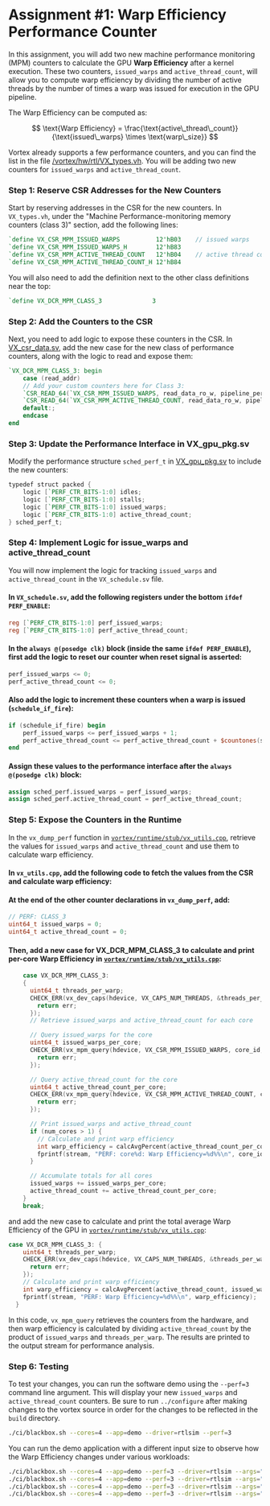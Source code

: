 # Assignment #1: Warp Efficiency Performance Counter

In this assignment, you will add two new machine performance monitoring (MPM) counters to calculate the GPU **Warp Efficiency** after a kernel execution. These two counters, `issued_warps` and `active_thread_count`, will allow you to compute warp efficiency by dividing the number of active threads by the number of times a warp was issued for execution in the GPU pipeline.

The Warp Efficiency can be computed as:

$$
\text{Warp Efficiency} = \frac{\text{active\_thread\_count}}{\text{issued\_warps} \times \text{warp\_size}}
$$

Vortex already supports a few performance counters, and you can find the list in the file [/vortex/hw/rtl/VX_types.vh](https://github.com/vortexgpgpu/vortex/blob/master/hw/rtl/VX_types.vh). You will be adding two new counters for `issued_warps` and `active_thread_count`.

### Step 1: Reserve CSR Addresses for the New Counters

Start by reserving addresses in the CSR for the new counters. In `VX_types.vh`, under the "Machine Performance-monitoring memory counters (class 3)" section, add the following lines:

```verilog
`define VX_CSR_MPM_ISSUED_WARPS          12'hB03    // issued warps
`define VX_CSR_MPM_ISSUED_WARPS_H        12'hB83
`define VX_CSR_MPM_ACTIVE_THREAD_COUNT   12'hB04    // active thread count
`define VX_CSR_MPM_ACTIVE_THREAD_COUNT_H 12'hB84
```

You will also need to add the definition next to the other class definitions near the top:

```verilog
`define VX_DCR_MPM_CLASS_3              3
```

### Step 2: Add the Counters to the CSR

Next, you need to add logic to expose these counters in the CSR. In [VX_csr_data.sv](https://github.com/vortexgpgpu/vortex/blob/master/hw/rtl/core/VX_csr_data.sv#L276), add the new case for the new class of performance counters, along with the logic to read and expose them:

```verilog
`VX_DCR_MPM_CLASS_3: begin
    case (read_addr)
    // Add your custom counters here for Class 3:
    `CSR_READ_64(`VX_CSR_MPM_ISSUED_WARPS, read_data_ro_w, pipeline_perf_if.sched.issued_warps);
    `CSR_READ_64(`VX_CSR_MPM_ACTIVE_THREAD_COUNT, read_data_ro_w, pipeline_perf_if.sched.active_thread_count);
    default:;
    endcase
end
```

### Step 3: Update the Performance Interface in VX_gpu_pkg.sv

Modify the performance structure `sched_perf_t` in [VX_gpu_pkg.sv](https://github.com/vortexgpgpu/vortex/blob/master/hw/rtl/VX_gpu_pkg.sv) to include the new counters:

```verilog
typedef struct packed {
    logic [`PERF_CTR_BITS-1:0] idles;
    logic [`PERF_CTR_BITS-1:0] stalls;
    logic [`PERF_CTR_BITS-1:0] issued_warps;
    logic [`PERF_CTR_BITS-1:0] active_thread_count;
} sched_perf_t;
```

### Step 4: Implement Logic for issue_warps and active_thread_count

You will now implement the logic for tracking `issued_warps` and `active_thread_count` in the `VX_schedule.sv` file.

#### In `VX_schedule.sv`, add the following registers under the bottom `ifdef PERF_ENABLE`:

```verilog
reg [`PERF_CTR_BITS-1:0] perf_issued_warps;
reg [`PERF_CTR_BITS-1:0] perf_active_thread_count;
```

#### In the `always @(posedge clk)` block (inside the same `ifdef PERF_ENABLE`), first add the logic to reset our counter when reset signal is asserted:

```verilog
perf_issued_warps <= 0;
perf_active_thread_count <= 0;
```

#### Also add the logic to increment these counters when a warp is issued (`schedule_if_fire`):

```verilog
if (schedule_if_fire) begin
    perf_issued_warps <= perf_issued_warps + 1;
    perf_active_thread_count <= perf_active_thread_count + $countones(schedule_if.data.tmask);
end
```

#### Assign these values to the performance interface after the `always @(posedge clk)` block:

```verilog
assign sched_perf.issued_warps = perf_issued_warps;
assign sched_perf.active_thread_count = perf_active_thread_count;
```

### Step 5: Expose the Counters in the Runtime

In the `vx_dump_perf` function in [`vortex/runtime/stub/vx_utils.cpp`](https://github.com/vortexgpgpu/vortex/blob/master/runtime/stub/vx_utils.cpp#L216), retrieve the values for `issued_warps` and `active_thread_count` and use them to calculate warp efficiency.

#### In `vx_utils.cpp`, add the following code to fetch the values from the CSR and calculate warp efficiency:

#### At the end of the other counter declarations in `vx_dump_perf`, add:
```cpp
// PERF: CLASS_3
uint64_t issued_warps = 0;
uint64_t active_thread_count = 0;
```

#### Then, add a new case for VX_DCR_MPM_CLASS_3 to calculate and print per-core Warp Efficiency in [`vortex/runtime/stub/vx_utils.cpp`](https://github.com/vortexgpgpu/vortex/blob/master/runtime/stub/vx_utils.cpp#L550):
```cpp
    case VX_DCR_MPM_CLASS_3:
    {
      uint64_t threads_per_warp;
      CHECK_ERR(vx_dev_caps(hdevice, VX_CAPS_NUM_THREADS, &threads_per_warp), {
        return err;
      });
      // Retrieve issued_warps and active_thread_count for each core

      // Query issued_warps for the core
      uint64_t issued_warps_per_core;
      CHECK_ERR(vx_mpm_query(hdevice, VX_CSR_MPM_ISSUED_WARPS, core_id, &issued_warps_per_core), {
        return err;
      });

      // Query active_thread_count for the core
      uint64_t active_thread_count_per_core;
      CHECK_ERR(vx_mpm_query(hdevice, VX_CSR_MPM_ACTIVE_THREAD_COUNT, core_id, &active_thread_count_per_core), {
        return err;
      });

      // Print issued_warps and active_thread_count
      if (num_cores > 1) {
        // Calculate and print warp efficiency
        int warp_efficiency = calcAvgPercent(active_thread_count_per_core, issued_warps_per_core * threads_per_warp);
        fprintf(stream, "PERF: core%d: Warp Efficiency=%d%%\n", core_id, warp_efficiency);
      }

      // Accumulate totals for all cores
      issued_warps += issued_warps_per_core;
      active_thread_count += active_thread_count_per_core;
    }
    break;
```

and add the new case to calculate and print the total average Warp Efficiency of the GPU in [`vortex/runtime/stub/vx_utils.cpp`](https://github.com/vortexgpgpu/vortex/blob/master/runtime/stub/vx_utils.cpp#L630):
```cpp
case VX_DCR_MPM_CLASS_3: {
    uint64_t threads_per_warp;
    CHECK_ERR(vx_dev_caps(hdevice, VX_CAPS_NUM_THREADS, &threads_per_warp), {
      return err;
    });
    // Calculate and print warp efficiency
    int warp_efficiency = calcAvgPercent(active_thread_count, issued_warps * threads_per_warp);
    fprintf(stream, "PERF: Warp Efficiency=%d%%\n", warp_efficiency);
  }
```

In this code, `vx_mpm_query` retrieves the counters from the hardware, and then warp efficiency is calculated by dividing `active_thread_count` by the product of `issued_warps` and `threads_per_warp`. The results are printed to the output stream for performance analysis.

### Step 6: Testing

To test your changes, you can run the software demo using the `--perf=3` command line argument. This will display your new `issued_warps` and `active_thread_count` counters. Be sure to run `../configure` after making changes to the vortex source in order for the changes to be reflected in the `build` directory.

```bash
./ci/blackbox.sh --cores=4 --app=demo --driver=rtlsim --perf=3
```

You can run the demo application with a different input size to observe how the Warp Efficiency changes under various workloads:

```bash
./ci/blackbox.sh --cores=4 --app=demo --perf=3 --driver=rtlsim --args="-n16"
./ci/blackbox.sh --cores=4 --app=demo --perf=3 --driver=rtlsim --args="-n32"
./ci/blackbox.sh --cores=4 --app=demo --perf=3 --driver=rtlsim --args="-n64"
./ci/blackbox.sh --cores=4 --app=demo --perf=3 --driver=rtlsim --args="-n128"
```